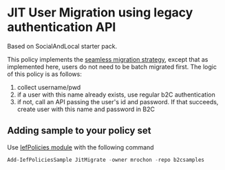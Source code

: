 # JIT User Migration using legacy authentication API

Based on SocialAndLocal starter pack.

This policy implements the [seamless migration strategy](https://docs.microsoft.com/en-us/azure/active-directory-b2c/user-migration#seamless-migration), except that as implemented
here, users do not need to be batch migrated first. The logic of this policy is as follows:
1. collect username/pwd
2. if a user with this name already exists, use regular b2C authentication
3. if not, call an API passing the user's id and password. If that succeeds, create user with this name and password in B2C

## Adding sample to your policy set

Use [IefPolicies module](https://www.powershellgallery.com/packages/IefPolicies) with the following command

```PowerShell
Add-IefPoliciesSample JitMigrate -owner mrochon -repo b2csamples
```